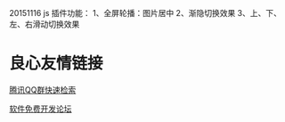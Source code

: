 ﻿20151116 js
插件功能：
1、全屏轮播：图片居中
2、渐隐切换效果
3、上、下、左、右滑动切换效果


 # 良心友情链接

[腾讯QQ群快速检索](http://u.720life.cn/s/8cf73f7c)

[软件免费开发论坛](http://u.720life.cn/s/bbb01dc0)